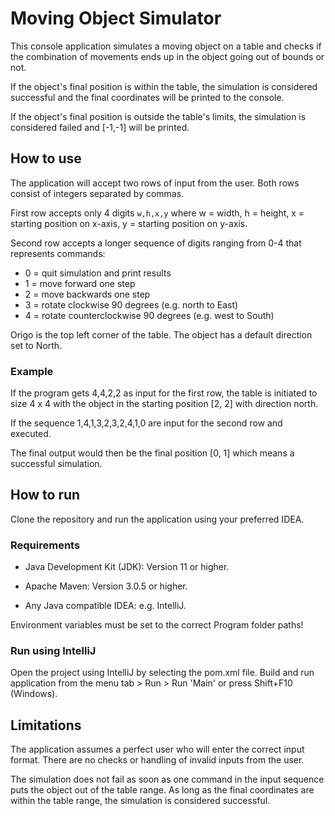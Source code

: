 # Moving Object Simulator
This console application simulates a moving object on a table and checks if the combination of movements ends up in the object going out of bounds or not.


If the object's final position is within the table, the simulation is considered successful and the final coordinates will be printed to the console.


If the object's final position is outside the table's limits, the simulation is considered failed and [-1,-1] will be printed.


## How to use
The application will accept two rows of input from the user. 
Both rows consist of integers separated by commas. 


First row accepts only 4 digits `w,h,x,y`  where w = width, h = height,
x = starting position on x-axis,
y = starting position on y-axis.

Second row accepts a longer sequence of digits ranging from 0-4 that represents commands:

- 0 = quit simulation and print results
- 1 = move forward one step
- 2 = move backwards one step
- 3 = rotate clockwise 90 degrees (e.g. north to East)
- 4 = rotate counterclockwise 90 degrees (e.g. west to South)

Origo is the top left corner of the table. 
The object has a default direction set to North.

### Example
If the program gets 4,4,2,2 as input for the first row, the table is initiated to size 4 x 4 with the object in the starting
position [2, 2] with direction north. 

If the sequence 1,4,1,3,2,3,2,4,1,0 are input for the second row
and executed. 

The final output would then be the final position [0, 1] which means a successful simulation.

## How to run
Clone the repository and run the application using your preferred IDEA.

### Requirements
- Java Development Kit (JDK):
Version 11 or higher.

- Apache Maven:
Version 3.0.5 or higher.

- Any Java compatible IDEA: e.g. IntelliJ.

Environment variables must be set to the correct Program folder paths!

### Run using IntelliJ
Open the project using IntelliJ by selecting the pom.xml file.
Build and run application from the menu tab > Run > Run 'Main' or press Shift+F10 (Windows).

## Limitations
The application assumes a perfect user who will enter the correct input format.
There are no checks or handling of invalid inputs from the user.

The simulation does not fail as soon as one command in the input sequence puts the object out of the table range.
As long as the final coordinates are within the table range, the simulation is considered successful.